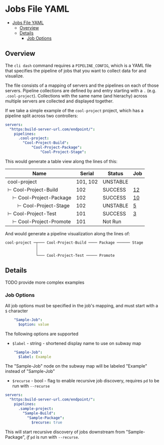 # Jobs File YAML

<!-- TOC -->
* [Jobs File YAML](#jobs-file-yaml)
  * [Overview](#overview)
  * [Details](#details)
    * [Job Options](#job-options)
<!-- TOC -->

## Overview
The `cli dash` command requires a `PIPELINE_CONFIG`, which is a YAML file that specifies the pipeline of jobs that you
want to collect data for and visualize.

The file consists of a mapping of servers and the pipelines on each of those servers.  Pipeline collections are defined
by and entry starting with a `.` (e.g. `.cool-project`). Collections with the same name (and hierachy) across multiple
servers are collected and displayed together.

If we take a simple example of the `cool-project` project, which has a pipeline split across two controllers:
```yaml
servers:
  "https:build-server-url.com/endpoint/":
    pipelines:
      .cool-project:
        "Cool-Project-Build":
            "Cool-Project-Package":
                "Cool-Project-Stage":
```

This would generate a table view along the lines of this:

| Name                    | Serial   | Status   | Job    |
|-------------------------|----------|----------|--------|
| cool-project            | 101, 102 | UNSTABLE |        |
| ⊢ Cool-Project-Build    | 102      | SUCCESS  | [12]() |
|  ⊢ Cool-Project-Package | 102      | SUCCESS  | [10]() |
|   ⊢ Cool-Project-Stage  | 102      | UNSTABLE | [5]()  |
| ⊢ Cool-Project-Test     | 101      | SUCCESS  | [3]()  |
|  ⊢ Cool-Project-Promote | 101      | Not Run  |        |

And would generate a pipeline visualization along the lines of:

```text
cool-project ─┬─── Cool-Project-Build ──── Package ────── Stage
              │
              │
              └─── Cool-Project-Test ───── Promote
```

## Details
TODO provide more complex examples

### Job Options
All job options must be specified in the job's mapping, and must start with a `$` character
```yaml
    "Sample-Job":
      $option: value
```

The following options are supported
* `$label` - string - shortened display name to use on subway map
```yaml
    "Sample-Job":
      $label: Example
```
The "Sample-Job" node on the subway map will be labeled "Example" instead of "Sample-Job"

* `$recurse` - bool - flag to enable recursive job discovery, requires `pd` to be run with `--recurse`
```yaml
servers:
  "https:build-server-url.com/endpoint/":
    pipelines:
      .sample-project:
        "Sample-Build":
          "Sample-Package":
            $recurse: true
```
This will start recursive discovery of jobs downstream from "Sample-Package", *if* `pd` is run with `--recurse`.
